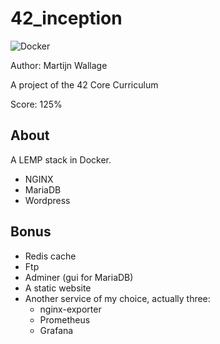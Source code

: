 # 42_inception
![Docker](https://img.shields.io/badge/docker-%230db7ed.svg?style=for-the-badge&logo=docker&logoColor=white)

Author: Martijn Wallage

A project of the 42 Core Curriculum

Score: 125%

## About

A LEMP stack in Docker.

- NGINX
- MariaDB
- Wordpress
  
## Bonus

- Redis cache
- Ftp
- Adminer (gui for MariaDB)
- A static website
- Another service of my choice, actually three:
  - nginx-exporter
  - Prometheus
  - Grafana
